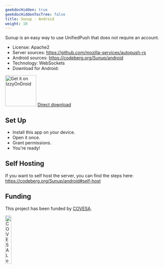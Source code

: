 ```yaml
---
geekdocHidden: true
geekdocHiddenTocTree: false
title: Sunup - Android
weight: 10
---
```


Sunup is an easy way to use UnifiedPush that does not require an account.

* License: Apache2
* Server sources: <https://github.com/mozilla-services/autopush-rs>
* Android sources: <https://codeberg.org/Sunup/android>
* Technology: WebSockets
* Download for Android:

[<img alt="Get it on IzzyOnDroid" src="/img/IzzyOnDroid.png" height=100 >](https://apt.izzysoft.de/fdroid/index/apk/org.unifiedpush.distributor.sunup)
[Direct download](https://codeberg.org/Sunup/android/releases)

## Set Up

* Install this app on your device.
* Open it once.
* Grant permissions.
* You're ready!

## Self Hosting

If you want to self host the server, you can find the steps here: <https://codeberg.org/Sunup/android#self-host>

## Funding

This project has been funded by [COVESA](https://covesa.global).

[<img src="../../../img/COVESA_tag.jpg" alt="COVESA Logo" width="20%" />](https://covesa.global)
